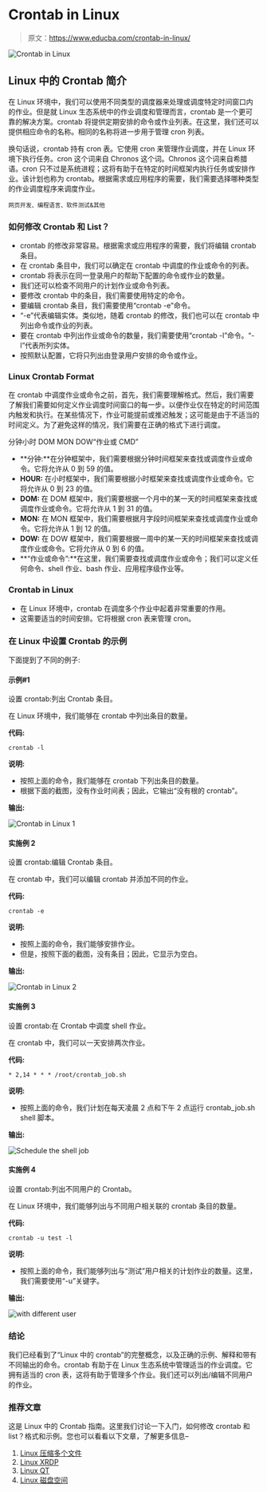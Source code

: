 # Crontab in Linux

> 原文：<https://www.educba.com/crontab-in-linux/>

![Crontab in Linux](img/8ed4de90e26aae7aa61cb7b1f6be24c4.png)



## Linux 中的 Crontab 简介

在 Linux 环境中，我们可以使用不同类型的调度器来处理或调度特定时间窗口内的作业。但是就 Linux 生态系统中的作业调度和管理而言，crontab 是一个更可靠的解决方案。crontab 将提供定期安排的命令或作业列表。在这里，我们还可以提供相应命令的名称。相同的名称将进一步用于管理 cron 列表。

换句话说，crontab 持有 cron 表。它使用 cron 来管理作业调度，并在 Linux 环境下执行任务。cron 这个词来自 Chronos 这个词。Chronos 这个词来自希腊语。cron 只不过是系统进程；这将有助于在特定的时间框架内执行任务或安排作业。该计划也称为 crontab。根据需求或应用程序的需要，我们需要选择哪种类型的作业调度程序来调度作业。

<small>网页开发、编程语言、软件测试&其他</small>

### 如何修改 Crontab 和 List？

*   crontab 的修改非常容易。根据需求或应用程序的需要，我们将编辑 crontab 条目。
*   在 crontab 条目中，我们可以确定在 crontab 中调度的作业或命令的列表。
*   crontab 将表示在同一登录用户的帮助下配置的命令或作业的数量。
*   我们还可以检查不同用户的计划作业或命令列表。
*   要修改 crontab 中的条目，我们需要使用特定的命令。
*   要编辑 crontab 条目，我们需要使用“crontab -e”命令。
*   “-e”代表编辑实体。类似地，随着 crontab 的修改，我们也可以在 crontab 中列出命令或作业的列表。
*   要在 crontab 中列出作业或命令的数量，我们需要使用“crontab -l”命令。“-l”代表所列实体。
*   按照默认配置，它将只列出由登录用户安排的命令或作业。

### Linux Crontab Format

在 crontab 中调度作业或命令之前，首先，我们需要理解格式。然后，我们需要了解我们需要如何定义作业调度时间窗口的每一步。以便作业仅在特定的时间范围内触发和执行。在某些情况下，作业可能提前或推迟触发；这可能是由于不适当的时间定义。为了避免这样的情况，我们需要在正确的格式下进行调度。

分钟小时 DOM MON DOW“作业或 CMD”

*   **分钟:**在分钟框架中，我们需要根据分钟时间框架来查找或调度作业或命令。它将允许从 0 到 59 的值。
*   **HOUR:** 在小时框架中，我们需要根据小时框架来查找或调度作业或命令。它将允许从 0 到 23 的值。
*   **DOM:** 在 DOM 框架中，我们需要根据一个月中的某一天的时间框架来查找或调度作业或命令。它将允许从 1 到 31 的值。
*   **MON:** 在 MON 框架中，我们需要根据月字段时间框架来查找或调度作业或命令。它将允许从 1 到 12 的值。
*   **DOW:** 在 DOW 框架中，我们需要根据一周中的某一天的时间框架来查找或调度作业或命令。它将允许从 0 到 6 的值。
*   **“作业或命令”:**在这里，我们需要查找或调度作业或命令；我们可以定义任何命令、shell 作业、bash 作业、应用程序级作业等。

### Crontab in Linux

*   在 Linux 环境中，crontab 在调度多个作业中起着非常重要的作用。
*   这需要适当的时间安排。它将根据 cron 表来管理 cron。

### 在 Linux 中设置 Crontab 的示例

下面提到了不同的例子:

#### 示例#1

设置 crontab:列出 Crontab 条目。

在 Linux 环境中，我们能够在 crontab 中列出条目的数量。

**代码:**

`crontab -l`

**说明:**

*   按照上面的命令，我们能够在 crontab 下列出条目的数量。
*   根据下面的截图，没有作业时间表；因此，它输出“没有根的 crontab”。

**输出:**

![Crontab in Linux 1](img/8393f0c17c1954d96634528916d06fdc.png)



#### 实施例 2

设置 crontab:编辑 Crontab 条目。

在 crontab 中，我们可以编辑 crontab 并添加不同的作业。

**代码:**

`crontab -e`

**说明:**

*   按照上面的命令，我们能够安排作业。
*   但是，按照下面的截图，没有条目；因此，它显示为空白。

**输出:**

![Crontab in Linux 2](img/806bb572833c6e28f3ed6a001d219b54.png)



#### 实施例 3

设置 crontab:在 Crontab 中调度 shell 作业。

在 crontab 中，我们可以一天安排两次作业。

**代码:**

`* 2,14 * * * /root/crontab_job.sh`

**说明:**

*   按照上面的命令，我们计划在每天凌晨 2 点和下午 2 点运行 crontab_job.sh shell 脚本。

**输出:**

![Schedule the shell job](img/fd0cb4ae12c3893ac85c96e1d28453e7.png)



#### 实施例 4

设置 crontab:列出不同用户的 Crontab。

在 Linux 环境中，我们能够列出与不同用户相关联的 crontab 条目的数量。

**代码:**

`crontab -u test -l`

**说明:**

*   按照上面的命令，我们能够列出与“测试”用户相关的计划作业的数量。这里，我们需要使用“-u”关键字。

**输出:**

![with different user](img/2021fbdf08aafd0cddc5f3398c2c3a73.png)



### 结论

我们已经看到了“Linux 中的 crontab”的完整概念，以及正确的示例、解释和带有不同输出的命令。crontab 有助于在 Linux 生态系统中管理适当的作业调度。它拥有适当的 cron 表，这将有助于管理多个作业。我们还可以列出/编辑不同用户的作业。

### 推荐文章

这是 Linux 中的 Crontab 指南。这里我们讨论一下入门，如何修改 crontab 和 list？格式和示例。您也可以看看以下文章，了解更多信息–

1.  [Linux 压缩多个文件](https://www.educba.com/linux-zip-multiple-files/)
2.  [Linux XRDP](https://www.educba.com/linux-xrdp/)
3.  [Linux QT](https://www.educba.com/linux-qt/)
4.  [Linux 磁盘空间](https://www.educba.com/linux-disk-space/)





